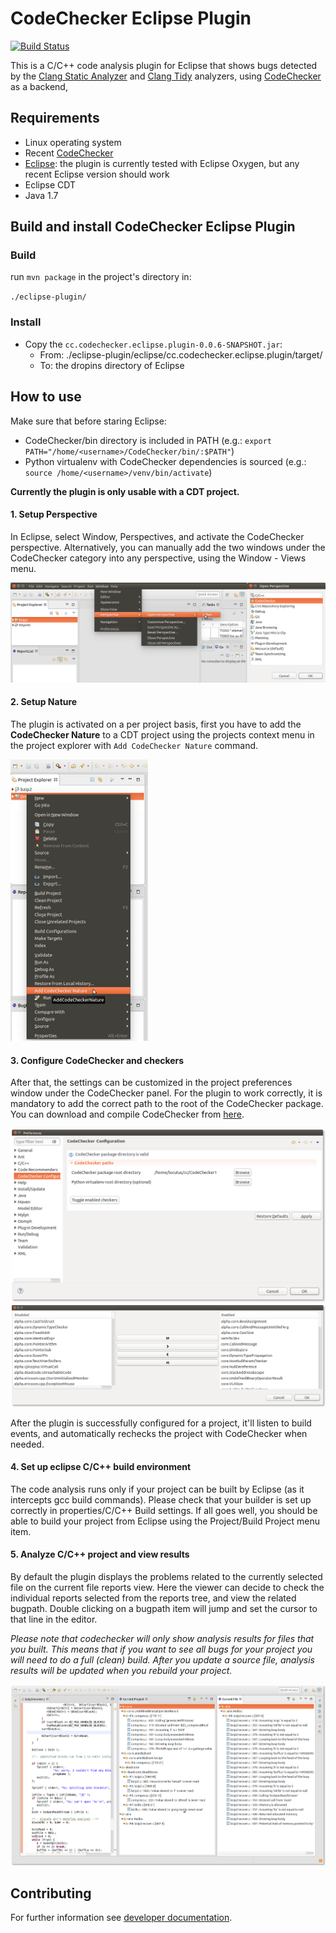 # CodeChecker Eclipse Plugin

[![Build Status](https://travis-ci.org/Ericsson/CodeCheckerEclipsePlugin.svg?branch=master)](https://travis-ci.org/Ericsson/CodeCheckerEclipsePlugin)

This is a C/C++ code analysis plugin for Eclipse that shows bugs detected by the [Clang Static Analyzer](http://clang-analyzer.llvm.org/) and [Clang Tidy](http://clang.llvm.org/extra/clang-tidy/) analyzers, using [CodeChecker](https://github.com/Ericsson/codechecker) as a backend,

## Requirements

* Linux operating system
* Recent [CodeChecker](https://github.com/Ericsson/codechecker)
* [Eclipse](www.eclipse.org): the plugin is currently tested with Eclipse Oxygen, but any recent Eclipse version should work
* Eclipse CDT
* Java 1.7

## Build and install CodeChecker Eclipse Plugin
### Build
run `mvn package` in the project's directory in:

`./eclipse-plugin/`

### Install
* Copy the `cc.codechecker.eclipse.plugin-0.0.6-SNAPSHOT.jar`:
    * From: ./eclipse-plugin/eclipse/cc.codechecker.eclipse.plugin/target/
    * To: the dropins directory of Eclipse

## How to use
Make sure that before staring Eclipse:

* CodeChecker/bin directory is included in PATH (e.g.: `export PATH="/home/<username>/CodeChecker/bin/:$PATH"`)
* Python virtualenv with CodeChecker dependencies is sourced (e.g.: `source /home/<username>/venv/bin/activate`)

__Currently the plugin is only usable with a CDT project.__

#### 1. Setup Perspective
In Eclipse, select Window, Perspectives, and activate the CodeChecker perspective.
Alternatively, you can manually add the two windows under the CodeChecker category into any perspective, using the Window - Views menu.

![Window->Perspective->Open Perspective->Other](docs/allperspective.png)

#### 2. Setup Nature
The plugin is activated on a per project basis, first you have to add the __CodeChecker Nature__ to a CDT project using the projects context menu in the project explorer with `Add CodeChecker Nature` command.

![CodeChecker Nature Add](docs/nature.png)

#### 3. Configure CodeChecker and checkers
After that, the settings can be customized in the project preferences window under the CodeChecker panel. For the plugin to work correctly, it is mandatory to add the correct path to the root of the CodeChecker package. You can download and compile CodeChecker from [here](https://github.com/Ericsson/codechecker).

![CodeChecker Configure](docs/config.png)
![CodeChecker Checkers Configure](docs/checkershow.png)

After the plugin is successfully configured for a project, it'll listen to build events, and automatically rechecks the project with CodeChecker when needed.

#### 4. Set up eclipse C/C++ build environment

The code analysis runs only if your project can be built by Eclipse (as it intercepts gcc build commands).
Please check that your builder is set up correctly in properties/C/C++ Build settings.
If all goes well, you should be able to build your project from Eclipse using the Project/Build Project menu item.

#### 5. Analyze C/C++ project and view results
By default the plugin displays the problems related to the currently selected file on the current file reports view. Here the viewer can decide to check the individual reports selected from the reports tree, and view the related bugpath. Double clicking on a bugpath item will jump and set the cursor to that line in the editor.

*Please note that codechecker will only show analysis results for files that you built. This means that if you want to see all bugs for your project you will need to do a full (clean) build. After you update a source file, analysis results will be updated when you rebuild your project.*

![CodeChecker Runtime Example](docs/example.png)

## Contributing

For further information see [developer documentation](docs/developer.md).
